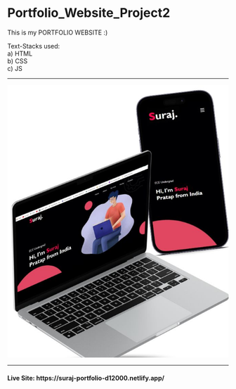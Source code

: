 # Portfolio_Website_Project2
This is my PORTFOLIO WEBSITE :)
 
Text-Stacks used:<br>
a) HTML <br>
b) CSS <br>
c) JS <br>

<hr>
<p align="center">
  <img src="Portfolio/images/w3.jpg"/>
</p>
<hr>

<h4> Live Site: https://suraj-portfolio-d12000.netlify.app/
